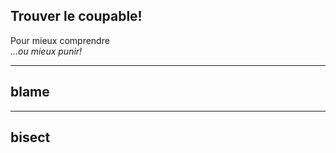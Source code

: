 ## Trouver le coupable!

Pour mieux comprendre   
_...ou mieux punir!_

---

## blame

---

## bisect
